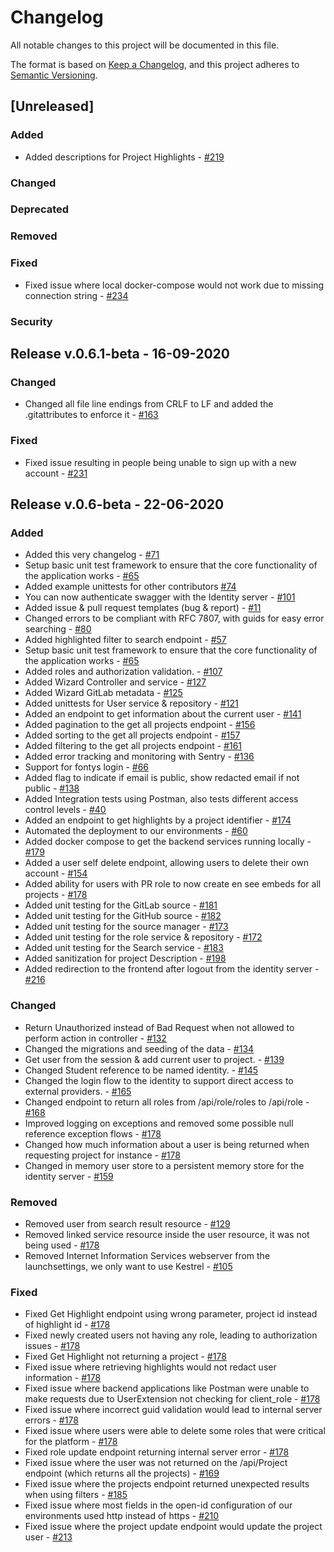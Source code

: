 # Changelog

All notable changes to this project will be documented in this file.

The format is based on [Keep a Changelog](https://keepachangelog.com/en/1.0.0/),
and this project adheres to [Semantic Versioning](https://semver.org/spec/v2.0.0.html).


## [Unreleased]



### Added

- Added descriptions for Project Highlights - [#219](https://github.com/DigitalExcellence/dex-backend/issues/219)

### Changed


### Deprecated

### Removed

### Fixed

- Fixed issue where local docker-compose would not work due to missing connection string - [#234](https://github.com/DigitalExcellence/dex-backend/issues/234)

### Security


## Release v.0.6.1-beta - 16-09-2020

### Changed

- Changed all file line endings from CRLF to LF and added the .gitattributes to enforce it - [#163](https://github.com/DigitalExcellence/dex-backend/issues/163)

### Fixed

- Fixed issue resulting in people being unable to sign up with a new account - [#231](https://github.com/DigitalExcellence/dex-backend/issues/231)

## Release v.0.6-beta - 22-06-2020

### Added

- Added this very changelog - [#71](https://github.com/DigitalExcellence/dex-backend/issues/71)
- Setup basic unit test framework to ensure that the core functionality of the application works - [#65](https://github.com/DigitalExcellence/dex-backend/issues/65)
- Added example unittests for other contributors [#74](https://github.com/DigitalExcellence/dex-backend/issues/74)
- You can now authenticate swagger with the Identity server - [#101](https://github.com/DigitalExcellence/dex-backend/issues/101)
- Added issue & pull request templates (bug & report) - [#11](https://github.com/DigitalExcellence/dex-backend/issues/11)
- Changed errors to be compliant with RFC 7807, with guids for easy error searching - [#80](https://github.com/DigitalExcellence/dex-backend/issues/80)
- Added highlighted filter to search endpoint - [#57](https://github.com/DigitalExcellence/dex-backend/issues/57)
- Setup basic unit test framework to ensure that the core functionality of the application works - [#65](https://github.com/DigitalExcellence/dex-backend/issues/65)
- Added roles and authorization validation. - [#107](https://github.com/DigitalExcellence/dex-backend/issues/107)
- Added Wizard Controller and service - [#127](https://github.com/DigitalExcellence/dex-backend/issues/127)
- Added Wizard GitLab metadata - [#125](https://github.com/DigitalExcellence/dex-backend/issues/125)
- Added unittests for User service & repository - [#121](https://github.com/DigitalExcellence/dex-backend/issues/121)
- Added an endpoint to get information about the current user - [#141](https://github.com/DigitalExcellence/dex-backend/issues/141)
- Added pagination to the get all projects endpoint - [#156](https://github.com/DigitalExcellence/dex-backend/issues/156)
- Added sorting to the get all projects endpoint - [#157](https://github.com/DigitalExcellence/dex-backend/issues/157)
- Added filtering to the get all projects endpoint - [#161](https://github.com/DigitalExcellence/dex-backend/issues/161)
- Added error tracking and monitoring with Sentry - [#136](https://github.com/DigitalExcellence/dex-backend/issues/136)
- Support for fontys login - [#66](https://github.com/DigitalExcellence/dex-backend/issues/66)
- Added flag to indicate if email is public, show redacted email if not public - [#138](https://github.com/DigitalExcellence/dex-backend/issues/138)
- Added Integration tests using Postman, also tests different access control levels - [#40](https://github.com/DigitalExcellence/dex-backend/issues/40) 
- Added an endpoint to get highlights by a project identifier - [#174](https://github.com/DigitalExcellence/dex-backend/issues/174)
- Automated the deployment to our environments - [#60](https://github.com/DigitalExcellence/dex-backend/issues/60)
- Added docker compose to get the backend services running locally - [#179](https://github.com/DigitalExcellence/dex-backend/issues/179)
- Added a user self delete endpoint, allowing users to delete their own account - [#154](https://github.com/DigitalExcellence/dex-backend/issues/154)
- Added ability for users with PR role to now create en see embeds for all projects - [#178](https://github.com/DigitalExcellence/dex-backend/issues/178)
- Added unit testing for the GitLab source - [#181](https://github.com/DigitalExcellence/dex-backend/issues/181)
- Added unit testing for the GitHub source - [#182](https://github.com/DigitalExcellence/dex-backend/issues/182)
- Added unit testing for the source manager - [#173](https://github.com/DigitalExcellence/dex-backend/issues/173)
- Added unit testing for the role service & repository - [#172](https://github.com/DigitalExcellence/dex-backend/issues/172)
- Added unit testing for the Search service - [#183](https://github.com/DigitalExcellence/dex-backend/issues/183)
- Added sanitization for project Description - [#198](https://github.com/DigitalExcellence/dex-backend/issues/198)
- Added redirection to the frontend after logout from the identity server - [#216](https://github.com/DigitalExcellence/dex-backend/issues/216)

### Changed

- Return Unauthorized instead of Bad Request when not allowed to perform action in controller - [#132](https://github.com/DigitalExcellence/dex-backend/issues/132)
- Changed the migrations and seeding of the data - [#134](https://github.com/DigitalExcellence/dex-backend/issues/134)
- Get user from the session & add current user to project. - [#139](https://github.com/DigitalExcellence/dex-backend/issues/139)
- Changed Student reference to be named identity. - [#145](https://github.com/DigitalExcellence/dex-backend/issues/145)
- Changed the login flow to the identity to support direct access to external providers. - [#165](https://github.com/DigitalExcellence/dex-backend/issues/165)
- Changed endpoint to return all roles from /api/role/roles to /api/role - [#168](https://github.com/DigitalExcellence/dex-backend/issues/168)
- Improved logging on exceptions and removed some possible null reference exception flows - [#178](https://github.com/DigitalExcellence/dex-backend/issues/178)
- Changed how much information about a user is being returned when requesting project for instance - [#178](https://github.com/DigitalExcellence/dex-backend/issues/178)
- Changed in memory user store to a persistent memory store for the identity server - [#159](https://github.com/DigitalExcellence/dex-backend/issues/159)

### Removed

- Removed user from search result resource - [#129](https://github.com/DigitalExcellence/dex-backend/issues/129)
- Removed linked service resource inside the user resource, it was not being used - [#178](https://github.com/DigitalExcellence/dex-backend/issues/178)
- Removed Internet Information Services webserver from the launchsettings, we only want to use Kestrel - [#105](https://github.com/DigitalExcellence/dex-backend/issues/105)

### Fixed

- Fixed Get Highlight endpoint using wrong parameter, project id instead of highlight id - [#178](https://github.com/DigitalExcellence/dex-backend/issues/178)
- Fixed newly created users not having any role, leading to authorization issues - [#178](https://github.com/DigitalExcellence/dex-backend/issues/178)
- Fixed Get Highlight not returning a project - [#178](https://github.com/DigitalExcellence/dex-backend/issues/178)
- Fixed issue where retrieving highlights would not redact user information - [#178](https://github.com/DigitalExcellence/dex-backend/issues/178)
- Fixed issue where backend applications like Postman were unable to make requests due to UserExtension not checking for client_role - [#178](https://github.com/DigitalExcellence/dex-backend/issues/178)
- Fixed issue where incorrect guid validation would lead to internal server errors - [#178](https://github.com/DigitalExcellence/dex-backend/issues/178)
- Fixed issue where users were able to delete some roles that were critical for the platform - [#178](https://github.com/DigitalExcellence/dex-backend/issues/178)
- Fixed role update endpoint returning internal server error - [#178](https://github.com/DigitalExcellence/dex-backend/issues/178)
- Fixed issue where the user was not returned on the /api/Project endpoint (which returns all the projects) - [#169](https://github.com/DigitalExcellence/dex-backend/issues/169)
- Fixed issue where the projects endpoint returned unexpected results when using filters - [#185](https://github.com/DigitalExcellence/dex-backend/issues/185)
- Fixed issue where most fields in the open-id configuration of our environments used http instead of https - [#210](https://github.com/DigitalExcellence/dex-backend/issues/210)
- Fixed issue where the project update endpoint would update the project user - [#213](https://github.com/DigitalExcellence/dex-backend/issues/213)
